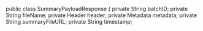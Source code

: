 public class SummaryPayloadResponse {
    private String batchID;
    private String fileName;
    private Header header;
    private Metadata metadata;
    private String summaryFileURL;
    private String timestamp;
